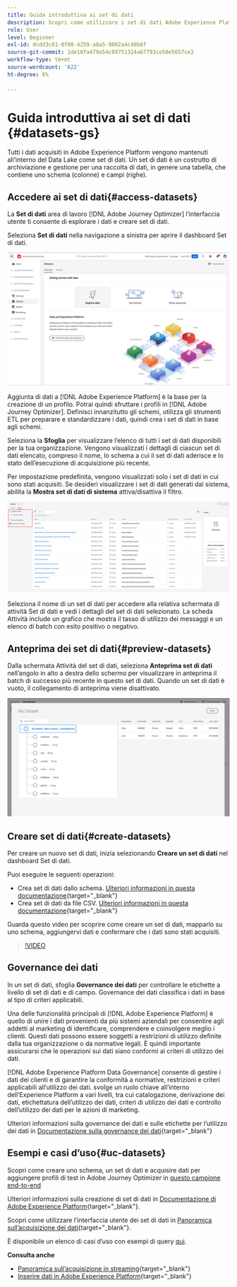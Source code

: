 ```yaml
---
title: Guida introduttiva ai set di dati
description: Scopri come utilizzare i set di dati Adobe Experience Platform in Adobe Journey Optimizer
role: User
level: Beginner
exl-id: dcdd3c81-0f00-4259-a8a5-9062a4c40b6f
source-git-commit: 1de18fa479a54c09751324a67793ce50e5657ce3
workflow-type: tm+mt
source-wordcount: '622'
ht-degree: 6%

---
```


# Guida introduttiva ai set di dati {#datasets-gs}

Tutti i dati acquisiti in Adobe Experience Platform vengono mantenuti all’interno del Data Lake come set di dati. Un set di dati è un costrutto di archiviazione e gestione per una raccolta di dati, in genere una tabella, che contiene uno schema (colonne) e campi (righe).

## Accedere ai set di dati{#access-datasets}

La **Set di dati** area di lavoro [!DNL Adobe Journey Optimizer] l’interfaccia utente ti consente di esplorare i dati e creare set di dati.

Seleziona **Set di dati** nella navigazione a sinistra per aprire il dashboard Set di dati.

![](assets/datasets-home.png)

Aggiunta di dati a [!DNL Adobe Experience Platform] è la base per la creazione di un profilo. Potrai quindi sfruttare i profili in [!DNL Adobe Journey Optimizer]. Definisci innanzitutto gli schemi, utilizza gli strumenti ETL per preparare e standardizzare i dati, quindi crea i set di dati in base agli schemi.

Seleziona la **Sfoglia** per visualizzare l’elenco di tutti i set di dati disponibili per la tua organizzazione. Vengono visualizzati i dettagli di ciascun set di dati elencato, compreso il nome, lo schema a cui il set di dati aderisce e lo stato dell’esecuzione di acquisizione più recente.

Per impostazione predefinita, vengono visualizzati solo i set di dati in cui sono stati acquisiti. Se desideri visualizzare i set di dati generati dal sistema, abilita la **Mostra set di dati di sistema** attiva/disattiva il filtro.

![](assets/ajo-system-datasets.png)

Seleziona il nome di un set di dati per accedere alla relativa schermata di attività Set di dati e vedi i dettagli del set di dati selezionato. La scheda Attività include un grafico che mostra il tasso di utilizzo dei messaggi e un elenco di batch con esito positivo o negativo.

## Anteprima dei set di dati{#preview-datasets}

Dalla schermata Attività del set di dati, seleziona **Anteprima set di dati** nell’angolo in alto a destra dello schermo per visualizzare in anteprima il batch di successo più recente in questo set di dati. Quando un set di dati è vuoto, il collegamento di anteprima viene disattivato.

![](assets/dataset-preview.png)


## Creare set di dati{#create-datasets}

Per creare un nuovo set di dati, inizia selezionando **Creare un set di dati** nel dashboard Set di dati.

Puoi eseguire le seguenti operazioni:

* Crea set di dati dallo schema. [Ulteriori informazioni in questa documentazione](https://experienceleague.adobe.com/docs/experience-platform/catalog/datasets/user-guide.html?lang=en#schema){target=&quot;_blank&quot;}
* Crea set di dati da file CSV. [Ulteriori informazioni in questa documentazione](https://experienceleague.adobe.com/docs/experience-platform/ingestion/tutorials/map-a-csv-file.html){target=&quot;_blank&quot;}

Guarda questo video per scoprire come creare un set di dati, mapparlo su uno schema, aggiungervi dati e confermare che i dati sono stati acquisiti.

>[!VIDEO](https://video.tv.adobe.com/v/334293?quality=12)

## Governance dei dati

In un set di dati, sfoglia **Governance dei dati** per controllare le etichette a livello di set di dati e di campo. Governance dei dati classifica i dati in base al tipo di criteri applicabili.

Una delle funzionalità principali di [!DNL Adobe Experience Platform] è quello di unire i dati provenienti da più sistemi aziendali per consentire agli addetti al marketing di identificare, comprendere e coinvolgere meglio i clienti. Questi dati possono essere soggetti a restrizioni di utilizzo definite dalla tua organizzazione o da normative legali. È quindi importante assicurarsi che le operazioni sui dati siano conformi ai criteri di utilizzo dei dati.

[!DNL Adobe Experience Platform Data Governance] consente di gestire i dati dei clienti e di garantire la conformità a normative, restrizioni e criteri applicabili all’utilizzo dei dati. svolge un ruolo chiave all’interno dell’Experience Platform a vari livelli, tra cui catalogazione, derivazione dei dati, etichettatura dell’utilizzo dei dati, criteri di utilizzo dei dati e controllo dell’utilizzo dei dati per le azioni di marketing.

Ulteriori informazioni sulla governance dei dati e sulle etichette per l’utilizzo dei dati in [Documentazione sulla governance dei dati](https://experienceleague.adobe.com/docs/experience-platform/data-governance/labels/user-guide.html){target=&quot;_blank&quot;}

## Esempi e casi d’uso{#uc-datasets}

Scopri come creare uno schema, un set di dati e acquisire dati per aggiungere profili di test in Adobe Journey Optimizer in [questo campione end-to-end](../segment/creating-test-profiles.md)

Ulteriori informazioni sulla creazione di set di dati in [Documentazione di Adobe Experience Platform](https://experienceleague.adobe.com/docs/experience-platform/catalog/datasets/overview.html){target=&quot;_blank&quot;}.

Scopri come utilizzare l’interfaccia utente dei set di dati in [Panoramica sull’acquisizione dei dati](https://experienceleague.adobe.com/docs/experience-platform/ingestion/home.html?lang=it){target=&quot;_blank&quot;}.

È disponibile un elenco di casi d’uso con esempi di query [qui](../start/datasets-query-examples.md).

**Consulta anche**

* [Panoramica sull’acquisizione in streaming](https://experienceleague.adobe.com/docs/experience-platform/ingestion/streaming/overview.html?lang=it){target=&quot;_blank&quot;}
* [Inserire dati in Adobe Experience Platform](https://experienceleague.adobe.com/docs/experience-platform/ingestion/tutorials/ingest-batch-data.html){target=&quot;_blank&quot;}
